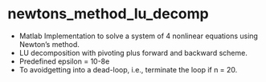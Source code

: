 # newtons_method_lu_decomp
* Matlab Implementation to solve a system of 4 nonlinear equations using Newton’s method.
* LU decomposition with pivoting plus forward and backward scheme. 
* Predefined epsilon = 10-8e
* To avoidgetting into a dead-loop, i.e., terminate the loop if n = 20. 